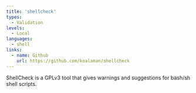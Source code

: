 ```yaml
---
title: 'shellcheck'
types:
  - Validation
levels:
  - Local
languages:
  - shell
links:
  - name: Github
    url: https://github.com/koalaman/shellcheck
---
```


ShellCheck is a GPLv3 tool that gives warnings and suggestions for bash/sh shell scripts.
